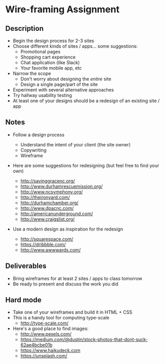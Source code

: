 # Wire-framing Assignment

## Description

- Begin the design process for 2-3 sites
- Choose different kinds of sites / apps... some suggestions:
  - Promotional pages
  - Shopping cart experience
  - Chat application (like Slack)
  - Your favorite mobile app, etc
- Narrow the scope
  - Don't worry about designing the *entire* site
  - Design a single page/part of the site
- Experiment with several alternative approaches
- Try hallway usability testing
- At least one of your designs should be a redesign of an existing site / app

## Notes

- Follow a design process
  - Understand the intent of your client (the site owner)
  - Copywriting
  - Wireframe

- Here are some suggestions for redesigning (but feel free to find your own)
  - http://savinggracenc.org/
  - http://www.durhamrescuemission.org/
  - http://www.ncsymphony.org/
  - http://theironyard.com/
  - http://durhamchamber.org/
  - http://www.dpacnc.com/
  - http://americanunderground.com/
  - http://www.craigslist.org/

- Use a modern design as inspiration for the redesign
  - http://squarespace.com/
  - https://dribbble.com/
  - http://www.awwwards.com/

## Deliverables

- Bring wireframes for at least 2 sites / apps to class tomorrow
- Be ready to present and discuss the work you did

## Hard mode

- Take one of your wireframes and build it in HTML + CSS
- This is a handy tool for computing type-scale
  - http://type-scale.com/
- Here's a good place to find images:
  - http://www.pexels.com/
  - https://medium.com/@dustin/stock-photos-that-dont-suck-62ae4bcbe01b
  - https://www.haikudeck.com
  - https://unsplash.com/
